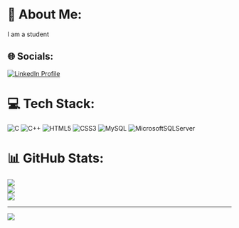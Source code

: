 # 💫 About Me:
I am a student <br>


## 🌐 Socials:
<a href="https://www.linkedin.com/in/nandan-reddy-k-6a96a7295" target="_blank">
    <img src="https://img.shields.io/badge/LinkedIn-%230077B5.svg?logo=linkedin&logoColor=white" alt="LinkedIn Profile" />
</a>


# 💻 Tech Stack:
![C](https://img.shields.io/badge/c-%2300599C.svg?style=plastic&logo=c&logoColor=white) ![C++](https://img.shields.io/badge/c++-%2300599C.svg?style=plastic&logo=c%2B%2B&logoColor=white) ![HTML5](https://img.shields.io/badge/html5-%23E34F26.svg?style=plastic&logo=html5&logoColor=white) ![CSS3](https://img.shields.io/badge/css3-%231572B6.svg?style=plastic&logo=css3&logoColor=white) ![MySQL](https://img.shields.io/badge/mysql-4479A1.svg?style=plastic&logo=mysql&logoColor=white) ![MicrosoftSQLServer](https://img.shields.io/badge/Microsoft%20SQL%20Server-CC2927?style=plastic&logo=microsoft%20sql%20server&logoColor=white)
# 📊 GitHub Stats:
![](https://github-readme-stats.vercel.app/api?username=Nandanreddyks&theme=dark&hide_border=false&include_all_commits=true&count_private=true)<br/>
![](https://github-readme-streak-stats.herokuapp.com/?user=Nandanreddyks&theme=dark&hide_border=false)<br/>
![](https://github-readme-stats.vercel.app/api/top-langs/?username=Nandanreddyks&theme=dark&hide_border=false&include_all_commits=true&count_private=true&layout=compact)

---
[![](https://visitcount.itsvg.in/api?id=Nandanreddyks&icon=5&color=12)](https://visitcount.itsvg.in)

<!-- Proudly created with GPRM ( https://gprm.itsvg.in ) -->

<!---
Nandanreddyks/Nandanreddyks is a ✨ special ✨ repository because its `README.md` (this file) appears on your GitHub profile.
You can click the Preview link to take a look at your changes.
--->
